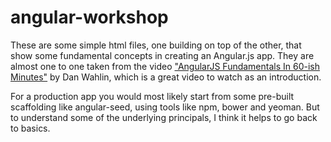angular-workshop
================

These are some simple html files, one building on top of the other, that show some fundamental concepts in creating an Angular.js app. They are almost one to one taken from the video ["AngularJS Fundamentals In 60-ish Minutes"](https://www.youtube.com/watch?v=i9MHigUZKEM) by Dan Wahlin, which is a great video to watch as an introduction. 

For a production app you would most likely start from some pre-built scaffolding like angular-seed, using tools like npm, bower and yeoman. But to understand some of the underlying principals, I think it helps to go back to basics. 
